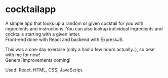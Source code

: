 # cocktailapp

A simple app that looks up a random or given cocktail for you with ingredients and instructions. You can also lookup individual ingredients and cocktails starting with a given letter.<br>
Front-end done with React and backend with ExpressJS. 

This was a one-day exercise (only a had a few hours actually..), so bear with me for now!<br>
General improvements coming!

Used:
React, HTML, CSS, JavaScript.
